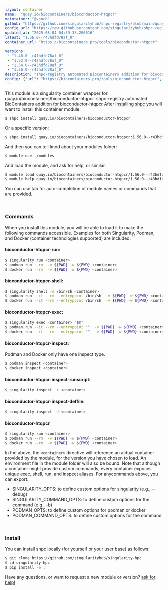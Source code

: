 ```yaml
---
layout: container
name:  "quay.io/biocontainers/bioconductor-htqpcr"
maintainer: "@vsoch"
github: "https://github.com/singularityhub/shpc-registry/blob/main/quay.io/biocontainers/bioconductor-htqpcr/container.yaml"
config_url: "https://raw.githubusercontent.com/singularityhub/shpc-registry/main/quay.io/biocontainers/bioconductor-htqpcr/container.yaml"
updated_at: "2025-08-04 04:39:35.206616"
latest: "1.56.0--r43hdfd78af_0"
container_url: "https://biocontainers.pro/tools/bioconductor-htqpcr"

versions:
 - "1.48.0--r41hdfd78af_0"
 - "1.52.0--r42hdfd78af_0"
 - "1.54.0--r43hdfd78af_0"
 - "1.56.0--r43hdfd78af_0"
description: "shpc-registry automated BioContainers addition for bioconductor-htqpcr"
config: {"url": "https://biocontainers.pro/tools/bioconductor-htqpcr", "maintainer": "@vsoch", "description": "shpc-registry automated BioContainers addition for bioconductor-htqpcr", "latest": {"1.56.0--r43hdfd78af_0": "sha256:cea6fdd9188f2d4cae5d9295c970ae5f5dfdaaa5a55b942e6c9b1a9836af9a2a"}, "tags": {"1.48.0--r41hdfd78af_0": "sha256:3ed305a8a9bbaa5138133e71c3f9739a978439110d14ea6292a1f27f4da69370", "1.52.0--r42hdfd78af_0": "sha256:b1b032752dcbde0352e3a485ecebf6fa40959f9b96aa91c19285250ecb11edc3", "1.54.0--r43hdfd78af_0": "sha256:59ead975d92db3bd05602b89b39e45aa8d29a7a289734698766469f3d4837934", "1.56.0--r43hdfd78af_0": "sha256:cea6fdd9188f2d4cae5d9295c970ae5f5dfdaaa5a55b942e6c9b1a9836af9a2a"}, "docker": "quay.io/biocontainers/bioconductor-htqpcr"}
---
```


This module is a singularity container wrapper for quay.io/biocontainers/bioconductor-htqpcr.
shpc-registry automated BioContainers addition for bioconductor-htqpcr
After [installing shpc](#install) you will want to install this container module:


```bash
$ shpc install quay.io/biocontainers/bioconductor-htqpcr
```

Or a specific version:

```bash
$ shpc install quay.io/biocontainers/bioconductor-htqpcr:1.56.0--r43hdfd78af_0
```

And then you can tell lmod about your modules folder:

```bash
$ module use ./modules
```

And load the module, and ask for help, or similar.

```bash
$ module load quay.io/biocontainers/bioconductor-htqpcr/1.56.0--r43hdfd78af_0
$ module help quay.io/biocontainers/bioconductor-htqpcr/1.56.0--r43hdfd78af_0
```

You can use tab for auto-completion of module names or commands that are provided.

<br>

### Commands

When you install this module, you will be able to load it to make the following commands accessible.
Examples for both Singularity, Podman, and Docker (container technologies supported) are included.

#### bioconductor-htqpcr-run:

```bash
$ singularity run <container>
$ podman run --rm  -v ${PWD} -w ${PWD} <container>
$ docker run --rm  -v ${PWD} -w ${PWD} <container>
```

#### bioconductor-htqpcr-shell:

```bash
$ singularity shell -s /bin/sh <container>
$ podman run --it --rm --entrypoint /bin/sh  -v ${PWD} -w ${PWD} <container>
$ docker run --it --rm --entrypoint /bin/sh  -v ${PWD} -w ${PWD} <container>
```

#### bioconductor-htqpcr-exec:

```bash
$ singularity exec <container> "$@"
$ podman run --it --rm --entrypoint ""  -v ${PWD} -w ${PWD} <container> "$@"
$ docker run --it --rm --entrypoint ""  -v ${PWD} -w ${PWD} <container> "$@"
```

#### bioconductor-htqpcr-inspect:

Podman and Docker only have one inspect type.

```bash
$ podman inspect <container>
$ docker inspect <container>
```

#### bioconductor-htqpcr-inspect-runscript:

```bash
$ singularity inspect -r <container>
```

#### bioconductor-htqpcr-inspect-deffile:

```bash
$ singularity inspect -d <container>
```



#### bioconductor-htqpcr

```bash
$ singularity run <container>
$ podman run --rm  -v ${PWD} -w ${PWD} <container>
$ docker run --rm  -v ${PWD} -w ${PWD} <container>
```


In the above, the `<container>` directive will reference an actual container provided
by the module, for the version you have chosen to load. An environment file in the
module folder will also be bound. Note that although a container
might provide custom commands, every container exposes unique exec, shell, run, and
inspect aliases. For anycommands above, you can export:

 - SINGULARITY_OPTS: to define custom options for singularity (e.g., --debug)
 - SINGULARITY_COMMAND_OPTS: to define custom options for the command (e.g., -b)
 - PODMAN_OPTS: to define custom options for podman or docker
 - PODMAN_COMMAND_OPTS: to define custom options for the command

<br>

### Install

You can install shpc locally (for yourself or your user base) as follows:

```bash
$ git clone https://github.com/singularityhub/singularity-hpc
$ cd singularity-hpc
$ pip install -e .
```

Have any questions, or want to request a new module or version? [ask for help!](https://github.com/singularityhub/singularity-hpc/issues)